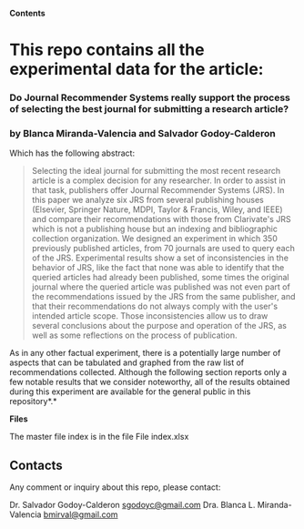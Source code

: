 **Contents**

# This repo contains all the experimental data for the article:

### Do Journal Recommender Systems really support the process of selecting the best journal for submitting a research article?

### by Blanca Miranda-Valencia and Salvador Godoy-Calderon

Which has the following abstract:

> Selecting the ideal journal for submitting the most recent research
> article is a complex decision for any researcher. In order to assist
> in that task, publishers offer Journal Recommender Systems (JRS). In
> this paper we analyze six JRS from several publishing houses
> (Elsevier, Springer Nature, MDPI, Taylor & Francis, Wiley, and IEEE)
> and compare their recommendations with those from Clarivate's JRS
> which is not a publishing house but an indexing and bibliographic
> collection organization. We designed an experiment in which 350
> previously published articles, from 70 journals are used to query each
> of the JRS. Experimental results show a set of inconsistencies in the
> behavior of JRS, like the fact that none was able to identify that the
> queried articles had already been published, some times the original
> journal where the queried article was published was not even part of
> the recommendations issued by the JRS from the same publisher, and
> that their recommendations do not always comply with the user's
> intended article scope. Those inconsistencies allow us to draw several
> conclusions about the purpose and operation of the JRS, as well as
> some reflections on the process of publication.

As in any other factual experiment, there is a potentially large number
of aspects that can be tabulated and graphed from the raw list of
recommendations collected. Although the following section reports only a
few notable results that we consider noteworthy, all of the results
obtained during this experiment are available for the general public in
this repository*.*

**Files**

The master file index is in the file File index.xlsx

## Contacts

Any comment or inquiry about this repo, please contact:

Dr. Salvador Godoy-Calderon <sgodoyc@gmail.com>
Dra. Blanca L. Miranda-Valencia <bmirval@gmail.com>
